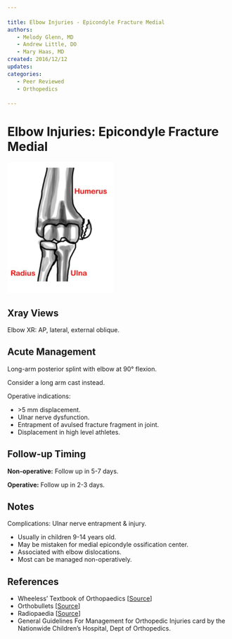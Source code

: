 ```yaml
---

title: Elbow Injuries - Epicondyle Fracture Medial
authors:
   - Melody Glenn, MD
   - Andrew Little, DO
   - Mary Haas, MD
created: 2016/12/12
updates:
categories:
   - Peer Reviewed
   - Orthopedics

---
```


# Elbow Injuries: Epicondyle Fracture Medial

![Medial epicondyle fracture drawing](image-1.png)

## Xray Views

Elbow XR: AP, lateral, external oblique.

## Acute Management

Long-arm posterior splint with elbow at 90° flexion.

Consider a long arm cast instead.

Operative indications:
- &gt;5 mm displacement.
- Ulnar nerve dysfunction.
- Entrapment of avulsed fracture fragment in joint.
- Displacement in high level athletes.

## Follow-up Timing

**Non-operative:** Follow up in 5-7 days.

**Operative:** Follow up in 2-3 days.

## Notes

Complications: Ulnar nerve entrapment & injury.
- Usually in children 9-14 years old.
- May be mistaken for medial epicondyle ossification center.
- Associated with elbow dislocations.
- Most can be managed non-operatively.

## References

- Wheeless’ Textbook of Orthopaedics [[Source](http://Wheelessonline.com)]
- Orthobullets [[Source](http://OrthoBullets.com)]
- Radiopaedia [[Source](http://Radiopaedia.org)]
- General Guidelines For Management for Orthopedic Injuries card by the Nationwide Children’s Hospital, Dept of Orthopedics.
